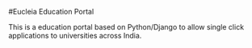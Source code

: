 #Eucleia Education Portal

This is a education portal based on Python/Django to allow single click applications to universities across India.

